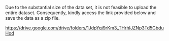Due to the substantial size of the data set, it is not feasible to upload the entire dataset. Consequently, kindly access the link provided below and save the data as a zip file. 

https://drive.google.com/drive/folders/1JdpYqi9rKm3_THrhIJZNp3Td5GbduHod
